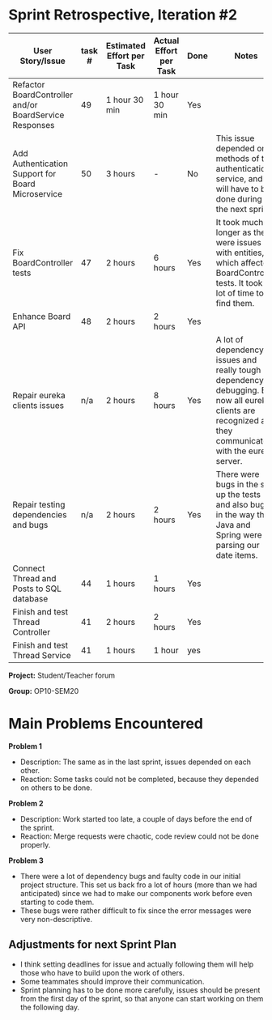 # Sprint Retrospective, Iteration #2

| User Story/Issue                 | task # | Estimated Effort per Task | Actual Effort per Task | Done | Notes                                                        |
| -------------------------------- | ------ | ------------------------- | ---------------------- | ---- | ------------------------------------------------------------ |
| Refactor BoardController and/or BoardService Responses | 49    | 1 hour 30 min                    | 1 hour 30 min                 | Yes  |                                                           |
| Add Authentication Support for Board Microservice | 50    | 3 hours                    | -                 | No  | This issue depended on methods of the authentication service, and will have to be done during the next sprint.                                                          |
| Fix BoardController tests | 47    | 2 hours                     | 6 hours                 | Yes  |  It took much longer as there were issues with entities, which affected BoardController tests. It took a lot of time to find them.            |
| Enhance Board API | 48    | 2 hours                     | 2 hours                 | Yes  |                             |
| Repair eureka clients issues | n/a | 2 hours | 8 hours | Yes | A lot of dependency issues and really tough dependency debugging. But now all eureka clients are recognized and they communicate with the eureka server. |
| Repair testing dependencies and bugs | n/a | 2 hours | 2 hours | Yes | There were bugs in the set up the tests and also bugs in the way the Java and Spring were parsing our date items. |
| Connect Thread and Posts to SQL database | 44 | 1 hours | 1 hours | Yes | |
| Finish and test Thread Controller | 41 | 2 hours | 2 hours | Yes | |
| Finish and test Thread Service | 41 | 1 hours | 1 hour | yes | |



**Project:** Student/Teacher forum

**Group:** OP10-SEM20



# Main Problems Encountered

**Problem 1**

- Description: The same as in the last sprint, issues depended on each other.
- Reaction: Some tasks could not be completed, because they depended on others to be done.

**Problem 2**

- Description: Work started too late, a couple of days before the end of the sprint.
- Reaction: Merge requests were chaotic, code review could not be done properly.

**Problem 3**

- There were a lot of dependency bugs and faulty code in our initial project structure. This set us back fro a lot of hours (more than we had anticipated) since we had to make our components work before even starting to code them. 
- These bugs were rather difficult to fix since the error messages were very non-descriptive.


## Adjustments for next Sprint Plan

- I think setting deadlines for issue and actually following them will help those who have to build upon the work of others.
- Some teammates should improve their communication.
- Sprint planning has to be done more carefully, issues should be present from the first day of the sprint, so that anyone can start working on them the following day.